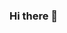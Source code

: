 ### Hi there 👋

<!--
**JaxonHunter/JaxonHunter** is a ✨ _special_ ✨ repository because its `README.md` (this file) appears on your GitHub profile.

### www.linkedin.com/in/jaxon-hunter

Here are some ideas to get you started:

- 🔭 I’m currently working on ...
- 🌱 I’m currently learning ...
- 👯 I’m looking to collaborate on ...
- 🤔 I’m looking for help with ...
- 💬 Ask me about ...
- 📫 How to reach me: ...
- 😄 Pronouns: ...
- ⚡ Fun fact: ...
-->
